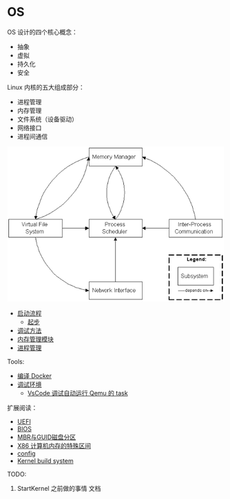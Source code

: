 # OS

OS 设计的四个核心概念：
- 抽象
- 虚拟
- 持久化
- 安全

Linux 内核的五大组成部分：
- 进程管理
- 内存管理
- 文件系统（设备驱动）
- 网络接口
- 进程间通信

![五大部分](README_img/kerner_5_main_part.gif)

- [启动流程](startup.md)
  - [起步](first_step.md)
- [调试方法](debug.md)
- [内存管理模块](core_subsystem/memory_management/README.md)
- [进程管理](process.md)

Tools:
- [编译 Docker](build_docker/README.md)
- [调试环境](debug.md)
    - [VsCode 调试自动运行 Qemu 的 task](https://github.com/YaowenGuo/.vscode/blob/master/launch.json)

扩展阅读：
- [UEFI](uefi.md)
- [BIOS](bios.md)
- [MBR与GUID磁盘分区](disk_partition.md)
- [X86 计算机内存的特殊区间](x86_physical_memory.md)
- [config](kconfig.md)
- [Kernel build system](kbuild.md)


TODO:
1. StartKernel 之前做的事情 文档
